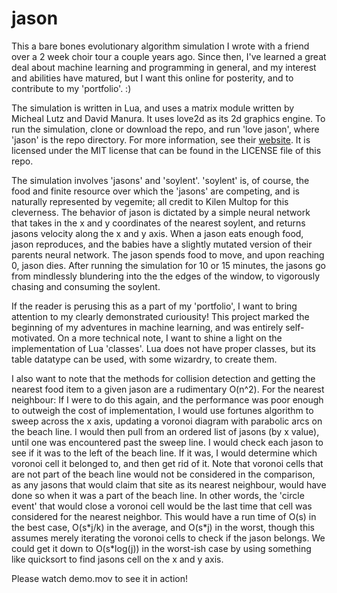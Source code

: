 # jason
This a bare bones evolutionary algorithm simulation I wrote with a friend over a 2 week choir tour a couple years ago. Since then, I've learned a great deal about machine learning and programming in general, and my interest and abilities have matured, but I want this online for posterity, and to contribute to my 'portfolio'. :)

The simulation is written in Lua, and uses a matrix module written by Micheal Lutz and David Manura. It uses love2d as its 2d graphics engine. To run the simulation, clone or download the repo, and run 'love jason', where 'jason' is the repo directory. For more information, see their [website](https://love2d.org/ "love2d"). It is licensed under the MIT license that can be found in the LICENSE file of this repo.

The simulation involves 'jasons' and 'soylent'. 'soylent' is, of course, the food and finite resource over which the 'jasons' are competing, and is naturally represented by vegemite; all credit to Kilen Multop for this cleverness. The behavior of jason is dictated by a simple neural network that takes in the x and y coordinates of the nearest soylent, and returns jasons velocity along the x and y axis. When a jason eats enough food, jason reproduces, and the babies have a slightly mutated version of their parents neural network. The jason spends food to move, and upon reaching 0, jason dies. After running the simulation for 10 or 15 minutes, the jasons go from mindlessly blundering into the the edges of the window, to vigorously chasing and consuming the soylent.


If the reader is perusing this as a part of my 'portfolio', I want to bring attention to my clearly demonstrated curiousity! This project marked the beginning of my adventures in machine learning, and was entirely self-motivated. On a more technical note, I want to shine a light on the implementation of Lua 'classes'. Lua does not have proper classes, but its table datatype can be used, with some wizardry, to create them.

I also want to note that the methods for collision detection and getting the nearest food item to a given jason are a rudimentary O(n^2).
For the nearest neighbour: If I were to do this again, and the performance was poor enough to outweigh the cost of implementation, I would use fortunes algorithm to sweep across the x axis, updating a voronoi diagram with parabolic arcs on the beach line. I would then pull from an ordered list of jasons (by x value), until one was encountered past the sweep line. I would check each jason to see if it was to the left of the beach line. If it was, I would determine which voronoi cell it belonged to, and then get rid of it. Note that voronoi cells that are not part of the beach line would not be considered in the comparison, as any jasons that would claim that site as its nearest neighbour, would have done so when it was a part of the beach line. In other words, the 'circle event' that would close a voronoi cell would be the last time that cell was considered for the nearest neighbor. This would have a run time of O(s) in the best case, O(s\*j/k) in the average, and O(s\*j) in the worst, though this assumes merely iterating the voronoi cells to check if the jason belongs. We could get it down to O(s\*log(j)) in the worst-ish case by using something like quicksort to find jasons cell on the x and y axis.

Please watch demo.mov to see it in action!
